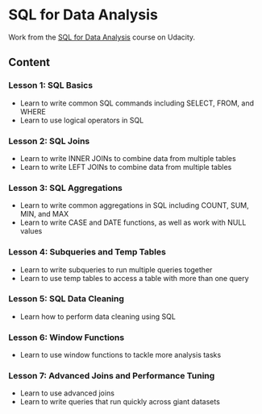 # SQL for Data Analysis

Work from the [SQL for Data Analysis](https://www.udacity.com/course/sql-for-data-analysis--ud198) course on Udacity.

## Content

### Lesson 1: SQL Basics

- Learn to write common SQL commands including SELECT, FROM, and WHERE
- Learn to use logical operators in SQL

### Lesson 2: SQL Joins

- Learn to write INNER JOINs to combine data from multiple tables
- Learn to write LEFT JOINs to combine data from multiple tables

### Lesson 3: SQL Aggregations

- Learn to write common aggregations in SQL including COUNT, SUM, MIN, and MAX
- Learn to write CASE and DATE functions, as well as work with NULL values

### Lesson 4: Subqueries and Temp Tables

- Learn to write subqueries to run multiple queries together
- Learn to use temp tables to access a table with more than one query

### Lesson 5: SQL Data Cleaning

- Learn how to perform data cleaning using SQL

### Lesson 6: Window Functions

- Learn to use window functions to tackle more analysis tasks

### Lesson 7: Advanced Joins and Performance Tuning

- Learn to use advanced joins
- Learn to write queries that run quickly across giant datasets

